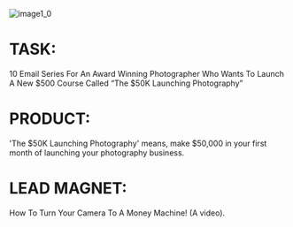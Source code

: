 ![image1_0](https://github.com/OfemiAdeniyi/Email-Campaign-Series/assets/160871523/5402cf37-f965-4866-88a1-51c6a104ca7f)

# TASK: 
10 Email Series For An Award Winning Photographer Who Wants To
Launch A New $500 Course Called “The $50K Launching Photography”

# PRODUCT: 
'The $50K Launching Photography' means, make $50,000
in your first month of launching your photography business.

# LEAD MAGNET: 
How To Turn Your Camera To A Money Machine! (A
video).
